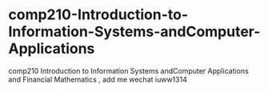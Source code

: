 # comp210-Introduction-to-Information-Systems-andComputer-Applications
comp210 Introduction to Information Systems andComputer Applications and Financial Mathematics , add me wechat iuww1314
